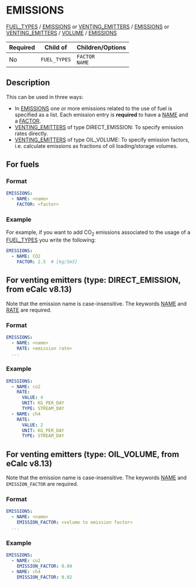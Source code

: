 # EMISSIONS
 
[FUEL_TYPES](/about/references/FUEL_TYPES.md) / 
[EMISSIONS](/about/references/EMISSIONS.md)
or
[VENTING_EMITTERS](/about/references/FUEL_TYPES.md) /
[EMISSIONS](/about/references/EMISSIONS.md)
or 
[VENTING_EMITTERS](/about/references/FUEL_TYPES.md) /
[VOLUME](/about/references/VOLUME.md) /
[EMISSIONS](/about/references/EMISSIONS.md)



| Required   | Child of                  | Children/Options                   |
|------------|---------------------------|------------------------------------|
| No         | `FUEL_TYPES`         | `FACTOR`  <br />  `NAME`            |


## Description
This can be used in three ways:

- In [EMISSIONS](/about/references/EMISSIONS.md) one or more emissions related to the use of fuel is specified as
a list. Each emission entry is **required** to have a [NAME](/about/references/NAME.md) and a [FACTOR](/about/references/FACTOR.mdx).
- [VENTING_EMITTERS](/about/references/VENTING_EMITTERS.md) of type DIRECT_EMISSION: To specify emission rates directly.
- [VENTING_EMITTERS](/about/references/VENTING_EMITTERS.md) of type OIL_VOLUME: To specify emission factors, i.e. calculate emissions as fractions of oil loading/storage volumes.

## For fuels
### Format
~~~~~~~~yaml
EMISSIONS:
  - NAME: <name>
    FACTOR: <factor>
~~~~~~~~

### Example
For example, if you want to add CO<sub>2</sub> emissions associated to the usage of a [FUEL_TYPES](/about/references/FUEL_TYPES.md)
you write the following:

~~~~~~~~yaml
EMISSIONS:
  - NAME: CO2
    FACTOR: 2.5  # [kg/Sm3]
~~~~~~~~

## For venting emitters (type: DIRECT_EMISSION, from eCalc v8.13)
Note that the emission name is case-insensitive.
The keywords [NAME](/about/references/NAME.md) and [RATE](/about/references/RATE.md) are required.

### Format
~~~~~~~~yaml
EMISSIONS:
  - NAME: <name>
    RATE: <emission rate>
  ...
~~~~~~~~

### Example
~~~~~~~~yaml
EMISSIONS:
  - NAME: co2
    RATE:
      VALUE: 4
      UNIT: KG_PER_DAY
      TYPE: STREAM_DAY
  - NAME: ch4
    RATE:
      VALUE: 2
      UNIT: KG_PER_DAY
      TYPE: STREAM_DAY
~~~~~~~~
## For venting emitters (type: OIL_VOLUME, from eCalc v8.13)
Note that the emission name is case-insensitive.
The keywords [NAME](/about/references/NAME.md) and `EMISSION_FACTOR` are required.

### Format
~~~~~~~~yaml
EMISSIONS:
  - NAME: <name>
    EMISSION_FACTOR: <volume to emission factor>
  ...
~~~~~~~~

### Example
~~~~~~~~yaml
EMISSIONS:
  - NAME: co2
    EMISSION_FACTOR: 0.04
  - NAME: ch4
    EMISSION_FACTOR: 0.02
~~~~~~~~